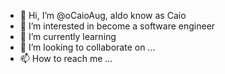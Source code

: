 - 👋 Hi, I’m @oCaioAug, aldo know as Caio
- 👀 I’m interested in become a software engineer
- 🌱 I’m currently learning 
- 💞️ I’m looking to collaborate on ...
- 📫 How to reach me ...

<!---
oCaioAug/oCaioAug is a ✨ special ✨ repository because its `README.md` (this file) appears on your GitHub profile.
You can click the Preview link to take a look at your changes.
--->
